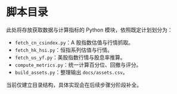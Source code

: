 # 脚本目录

此处将存放获取数据与计算指标的 Python 模块，依照既定计划划分为：

- `fetch_cn_csindex.py`：A 股指数估值与行情抓取。
- `fetch_hk_hsi.py`：恒指系列估值与行情。
- `fetch_us_yf.py`：美股指数行情与股息率推算。
- `compute_metrics.py`：统一计算百分位、回撤与评分。
- `build_assets.py`：整理输出 `docs/assets.csv`。

当前仅建立目录结构，具体实现会在后续步骤分阶段补全。
